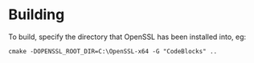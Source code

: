 
# Building

To build, specify the directory that OpenSSL has been installed into, eg:

    cmake -DOPENSSL_ROOT_DIR=C:\OpenSSL-x64 -G "CodeBlocks" ..